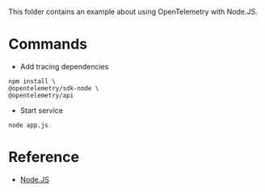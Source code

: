 This folder contains an example about using OpenTelemetry with Node.JS.

# Commands

- Add tracing dependencies

``` shell
npm install \
@opentelemetry/sdk-node \
@opentelemetry/api
```

- Start service

``` shell
node app.js
```



# Reference

- [Node.JS](https://opentelemetry.io/docs/js/getting_started/nodejs/#example-application)
